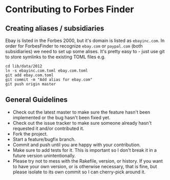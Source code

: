 # Contributing to Forbes Finder

## Creating aliases / subsidiaries

Ebay is listed in the Forbes 2000, but it's domain is listed as `ebayinc.com`. In order for ForbesFinder to recognize `ebay.com` or `paypal.com` (both subsidiaries) we need to set up some alises. It's pretty easy to - just use git to store symlinks to the existing TOML files e.g.

```
cd lib/data/2012
ln -s ebayinc.com.toml ebay.com.toml
git add ebay.com.toml
git commit -m "Add alias for ebay.com"
git push origin master
```

## General Guidelines

* Check out the latest master to make sure the feature hasn't been implemented or the bug hasn't been fixed yet.
* Check out the issue tracker to make sure someone already hasn't requested it and/or contributed it.
* Fork the project.
* Start a feature/bugfix branch.
* Commit and push until you are happy with your contribution.
* Make sure to add tests for it. This is important so I don't break it in a future version unintentionally.
* Please try not to mess with the Rakefile, version, or history. If you want to have your own version, or is otherwise necessary, that is fine, but please isolate to its own commit so I can cherry-pick around it.
